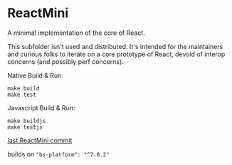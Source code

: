 # ReactMini
A minimal implementation of the core of React.

This subfolder isn't used and distributed. It's intended for the maintainers and curious folks to iterate on a core prototype of React, devoid of interop concerns (and possibly perf concerns).

Native Build & Run:

```
make build
make test
```

Javascript Build & Run:

```
make buildjs
make testjs
```

[last ReactMini commit](https://github.com/reasonml/reason-react/tree/5f2e5199aa3d2373b0f7233197707a92294092b8)

builds on `"bs-platform": "^7.0.2"`
